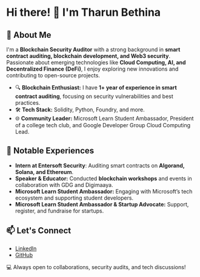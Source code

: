 <!--
**tharunbethina/tharunbethina** is a ✨ _special_ ✨ repository because its `README.md` (this file) appears on your GitHub profile.

Here are some ideas to get you started:

- 🔭 I’m currently working on ...
- 🌱 I’m currently learning ...
- 👯 I’m looking to collaborate on ...
- 🤔 I’m looking for help with ...
- 💬 Ask me about ...
- 📫 How to reach me: ...
- 😄 Pronouns: ...
- ⚡ Fun fact: ...
-->
# Hi there! 👋 I'm Tharun Bethina

## 🚀 About Me

I'm a **Blockchain Security Auditor** with a strong background in **smart contract auditing, blockchain development, and Web3 security**. Passionate about emerging technologies like **Cloud Computing, AI, and Decentralized Finance (DeFi)**, I enjoy exploring new innovations and contributing to open-source projects.

- 🔍 **Blockchain Enthusiast:** I have **1+ year of experience in smart contract auditing**, focusing on security vulnerabilities and best practices.
- 🛠️ **Tech Stack:** Solidity, Python, Foundry, and more.
- 🌐 **Community Leader:** Microsoft Learn Student Ambassador, President of a college tech club, and Google Developer Group Cloud Computing Lead.

## 📌 Notable Experiences

- **Intern at Entersoft Security**: Auditing smart contracts on **Algorand, Solana, and Ethereum**.
- **Speaker & Educator:** Conducted **blockchain workshops** and events in collaboration with GDG and Digimaaya.
- **Microsoft Learn Student Ambassador:** Engaging with Microsoft’s tech ecosystem and supporting student developers.
- **Microsoft Learn Student Ambassador & Startup Advocate:** Support, register, and fundraise for startups.

## 📫 Let's Connect

- [LinkedIn](https://www.linkedin.com/in/tharun-betina-707499254/)
- [GitHub](https://github.com/tharunbethina)

💻 Always open to collaborations, security audits, and tech discussions!

